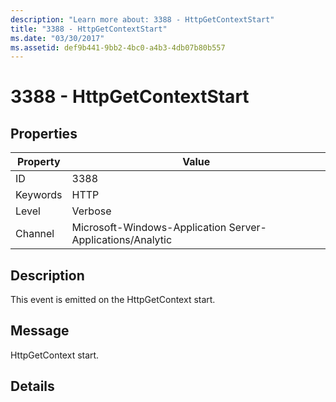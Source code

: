 ```yaml
---
description: "Learn more about: 3388 - HttpGetContextStart"
title: "3388 - HttpGetContextStart"
ms.date: "03/30/2017"
ms.assetid: def9b441-9bb2-4bc0-a4b3-4db07b80b557
---
```

# 3388 - HttpGetContextStart

## Properties

| Property | Value |
| - | - |
|ID|3388|  
|Keywords|HTTP|  
|Level|Verbose|  
|Channel|Microsoft-Windows-Application Server-Applications/Analytic|  
  
## Description  

 This event is emitted on the HttpGetContext start.  
  
## Message  

 HttpGetContext start.  
  
## Details
